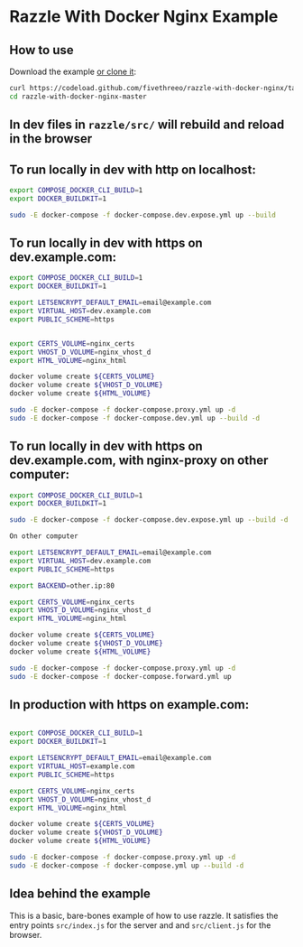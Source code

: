 # Razzle With Docker Nginx Example

## How to use
Download the example [or clone it](https://github.com/fivethreeo/razzle-with-docker-nginx.git):

```bash
curl https://codeload.github.com/fivethreeo/razzle-with-docker-nginx/tar.gz/master | tar -xz razzle-with-docker-nginx-master
cd razzle-with-docker-nginx-master
```
## In dev files in `razzle/src/` will rebuild and reload in the browser

## To run locally in dev with http on localhost:

```bash
export COMPOSE_DOCKER_CLI_BUILD=1
export DOCKER_BUILDKIT=1

sudo -E docker-compose -f docker-compose.dev.expose.yml up --build
```

## To run locally in dev with https on dev.example.com:

```bash
export COMPOSE_DOCKER_CLI_BUILD=1
export DOCKER_BUILDKIT=1

export LETSENCRYPT_DEFAULT_EMAIL=email@example.com
export VIRTUAL_HOST=dev.example.com
export PUBLIC_SCHEME=https


export CERTS_VOLUME=nginx_certs
export VHOST_D_VOLUME=nginx_vhost_d
export HTML_VOLUME=nginx_html

docker volume create ${CERTS_VOLUME}
docker volume create ${VHOST_D_VOLUME}
docker volume create ${HTML_VOLUME}

sudo -E docker-compose -f docker-compose.proxy.yml up -d
sudo -E docker-compose -f docker-compose.dev.yml up --build -d
```


## To run locally in dev with https on dev.example.com, with nginx-proxy on other computer:

```bash
export COMPOSE_DOCKER_CLI_BUILD=1
export DOCKER_BUILDKIT=1

sudo -E docker-compose -f docker-compose.dev.expose.yml up --build -d

On other computer

export LETSENCRYPT_DEFAULT_EMAIL=email@example.com
export VIRTUAL_HOST=dev.example.com
export PUBLIC_SCHEME=https

export BACKEND=other.ip:80

export CERTS_VOLUME=nginx_certs
export VHOST_D_VOLUME=nginx_vhost_d
export HTML_VOLUME=nginx_html

docker volume create ${CERTS_VOLUME}
docker volume create ${VHOST_D_VOLUME}
docker volume create ${HTML_VOLUME}

sudo -E docker-compose -f docker-compose.proxy.yml up -d
sudo -E docker-compose -f docker-compose.forward.yml up

```

## In production with https on example.com:

```bash

export COMPOSE_DOCKER_CLI_BUILD=1
export DOCKER_BUILDKIT=1

export LETSENCRYPT_DEFAULT_EMAIL=email@example.com
export VIRTUAL_HOST=example.com
export PUBLIC_SCHEME=https

export CERTS_VOLUME=nginx_certs
export VHOST_D_VOLUME=nginx_vhost_d
export HTML_VOLUME=nginx_html

docker volume create ${CERTS_VOLUME}
docker volume create ${VHOST_D_VOLUME}
docker volume create ${HTML_VOLUME}

sudo -E docker-compose -f docker-compose.proxy.yml up -d
sudo -E docker-compose -f docker-compose.yml up --build -d
```

## Idea behind the example
This is a basic, bare-bones example of how to use razzle. It satisfies the entry points
`src/index.js` for the server and and `src/client.js` for the browser.
